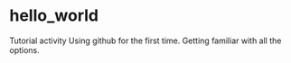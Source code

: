 # hello_world
Tutorial activity
Using github for the first time. Getting familiar with all the options.
